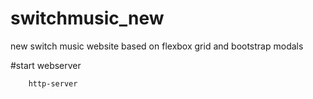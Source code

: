 # switchmusic_new
new switch music website based on flexbox grid and bootstrap modals

#start webserver
```sh
    http-server
```